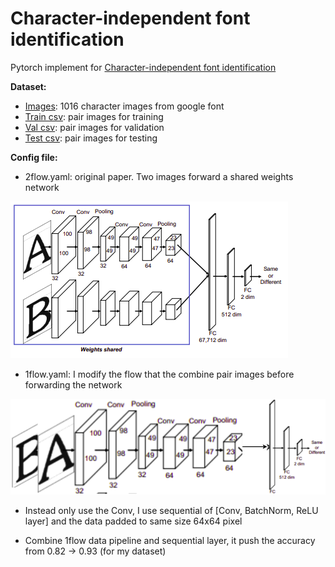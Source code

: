 # Character-independent font identification

Pytorch implement for [Character-independent font identification](https://arxiv.org/pdf/2001.08893.pdf)

**Dataset:**
- [Images](https://drive.google.com/file/d/1qmSGYIL__YKBeEeMfpbyvJLlFl5CZLX2/view?usp=sharing): 1016 character images from google font
- [Train csv](https://drive.google.com/file/d/15v7m3dRE7yNmKVL_phTqJe4UmmA-oR-a/view?usp=sharing): pair images for training
- [Val csv](https://drive.google.com/file/d/1abFVdoWD-9himnGHLDUbTYaNvxHeQ1ph/view?usp=sharing): pair images for validation
- [Test csv](https://drive.google.com/file/d/1SS9bsjqzuh7XPOcmkuAUz944k0xF8qEQ/view?usp=sharing): pair images for testing

**Config file:**

- 2flow.yaml: original paper. Two images forward a shared weights network

![2flow](./notebook/2flow.png)

- 1flow.yaml: I modify the flow that the combine pair images before forwarding the network

![1flow](./notebook/1flow.png)

- Instead only use the Conv, I use sequential of [Conv, BatchNorm, ReLU layer] and the data padded to same size 64x64 pixel 

- Combine 1flow data pipeline and sequential layer, it push the accuracy from 0.82 -> 0.93 (for my dataset)
